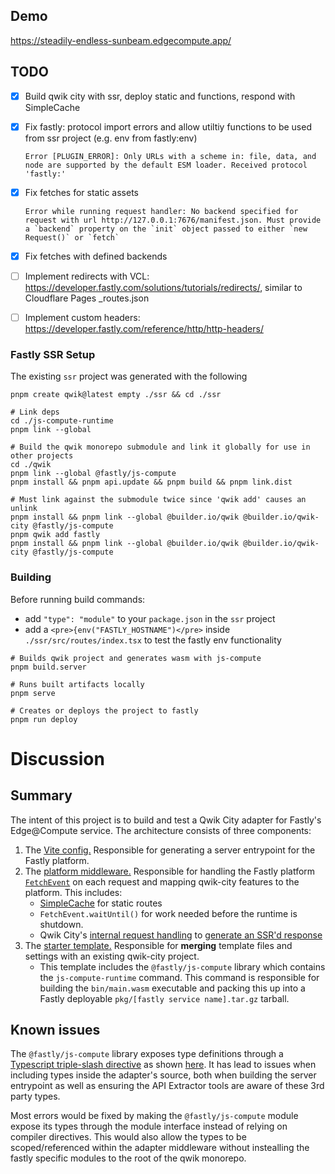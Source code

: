 ## Demo
https://steadily-endless-sunbeam.edgecompute.app/

## TODO
- [x] Build qwik city with ssr, deploy static and functions, respond with SimpleCache

- [x] Fix fastly: protocol import errors and allow utiltiy functions to be used from ssr project (e.g. env from fastly:env)
    ```
    Error [PLUGIN_ERROR]: Only URLs with a scheme in: file, data, and node are supported by the default ESM loader. Received protocol 'fastly:'
    ```

- [x] Fix fetches for static assets
    ```
    Error while running request handler: No backend specified for request with url http://127.0.0.1:7676/manifest.json. Must provide a `backend` property on the `init` object passed to either `new Request()` or `fetch`
    ```

- [x] Fix fetches with defined backends

- [ ] Implement redirects with VCL: https://developer.fastly.com/solutions/tutorials/redirects/, similar to Cloudflare Pages _routes.json

- [ ] Implement custom headers: https://developer.fastly.com/reference/http/http-headers/

### Fastly SSR Setup
The existing `ssr` project was generated with the following
```
pnpm create qwik@latest empty ./ssr && cd ./ssr

# Link deps
cd ./js-compute-runtime
pnpm link --global

# Build the qwik monorepo submodule and link it globally for use in other projects
cd ./qwik
pnpm link --global @fastly/js-compute
pnpm install && pnpm api.update && pnpm build && pnpm link.dist

# Must link against the submodule twice since 'qwik add' causes an unlink
pnpm install && pnpm link --global @builder.io/qwik @builder.io/qwik-city @fastly/js-compute
pnpm qwik add fastly
pnpm install && pnpm link --global @builder.io/qwik @builder.io/qwik-city @fastly/js-compute
```

### Building
Before running build commands:
- add `"type": "module"` to your `package.json` in the `ssr` project
- add a `<pre>{env("FASTLY_HOSTNAME")</pre>` inside `./ssr/src/routes/index.tsx` to test the fastly env functionality
```
# Builds qwik project and generates wasm with js-compute
pnpm build.server

# Runs built artifacts locally
pnpm serve

# Creates or deploys the project to fastly
pnpm run deploy
```

# Discussion

## Summary
The intent of this project is to build and test a Qwik City adapter for Fastly's Edge@Compute service. The architecture consists of three components:

1. The [Vite config.](https://github.com/kalebpace/qwik/blob/kpace/fastly-adapter/packages/qwik-city/adapters/fastly/vite/index.ts) Responsible for generating a server entrypoint for the Fastly platform.
2. The [platform middleware.](https://github.com/kalebpace/qwik/blob/kpace/fastly-adapter/packages//qwik-city/middleware/fastly/index.ts) Responsible for handling the Fastly platform [`FetchEvent`](https://js-compute-reference-docs.edgecompute.app/docs/globals/FetchEvent/) on each request and mapping qwik-city features to the platform. This includes:
    - [SimpleCache](https://js-compute-reference-docs.edgecompute.app/docs/fastly:cache/SimpleCache/) for static routes
    - `FetchEvent.waitUntil()` for work needed before the runtime is shutdown.
    - Qwik City's [internal request handling](https://qwik.builder.io/api/qwik-city-middleware-request-handler/#requesthandler) to [generate an SSR'd response](https://github.com/kalebpace/qwik/blob/kpace/fastly-adapter/packages/qwik-city/middleware/fastly/index.ts#L82)
3. The [starter template.](https://github.com/kalebpace/qwik/blob/kpace/fastly-adapter/starters/adapters/fastly/) Responsible for **merging** template files and settings with an existing qwik-city project.
    - This template includes the `@fastly/js-compute` library which contains the `js-compute-runtime` command. This command is responsible for building the `bin/main.wasm` executable and packing this up into a Fastly deployable `pkg/[fastly service name].tar.gz` tarball.


## Known issues
The `@fastly/js-compute` library exposes type definitions through a [Typescript triple-slash directive](https://www.typescriptlang.org/docs/handbook/triple-slash-directives.html) as shown [here](https://js-compute-reference-docs.edgecompute.app/docs/#trying-things-out). It has lead to issues when including types inside the adapter's source, both when building the server entrypoint as well as ensuring the API Extractor tools are aware of these 3rd party types. 

Most errors would be fixed by making the `@fastly/js-compute` module expose its types through the module interface instead of relying on compiler directives. This would also allow the types to be scoped/referenced within the adapter middleware without instealling the fastly specific modules to the root of the qwik monorepo.

<!-- The below are fixed and out of date, but kept for possible refernece later -->

<!-- ### Vite/Rollup Errors
After adding the adapter to an empty qwik city project, a likely next step is to include a call to one of the Fastly runtime APIs, like `env`. These **external** functions have their signatures imported like a normal module: `import { env } from 'fastly:env'`.

- When building with this format, the following error occurs.

    **Command:** `cd ./ssr && pnpm build.server`

    **Output:**
    ```
    error during build:
    Error [PLUGIN_ERROR]: Only URLs with a scheme in: file, data, and node are supported by the default ESM loader. Received protocol 'fastly:'
        at new NodeError (node:internal/errors:405:5)
        at throwIfUnsupportedURLScheme (node:internal/modules/esm/load:131:11)
        at defaultLoad (node:internal/modules/esm/load:82:3)
        at nextLoad (node:internal/modules/esm/loader:163:28)
        at ESMLoader.load (node:internal/modules/esm/loader:603:26)
        at ESMLoader.moduleProvider (node:internal/modules/esm/loader:457:22)
        at new ModuleJob (node:internal/modules/esm/module_job:64:26)
        at #createModuleJob (node:internal/modules/esm/loader:480:17)
        at ESMLoader.getModuleJob (node:internal/modules/esm/loader:434:34)
        at async ModuleWrap.<anonymous> (node:internal/modules/esm/module_job:79:21)
    ```

The workaround, to make use of the `env()` API and supress type errors, is to add a shim in the `./ssr/fastly.d.ts` for this function and remove the import. 

 - Though, this causes symbols to be missing during runtime. 

    **Command:** `cd ./ssr && pnpm serve`

    **Output:**
    ```
    2023-10-16T01:48:48.535292Z  INFO request{id=0}: handling request GET http://127.0.0.1:7676/
    Error: (new ReferenceError("env is not defined", "<stdin>", 3227))
    ```

The second part to this workaround is to skip the vite/rollup bundling and patch the [generated entrypoint](https://github.com/kalebpace/qwik/blob/kpace/fastly-adapter/packages/qwik-city/adapters/fastly/vite/index.ts#L64). This patch includes both the types directive as well as attaching `import { env } from 'fastly:env'` to `globalThis.env = env`.

This is not an ideal setup. Hopefully, once a fix for the vite/rollup protocol errors is found, adding the directive and globalThis patches will not be needed. 

### [API Extractor](https://api-extractor.com/) Errors

- Extending from or using `FetchEvent` causes the following.

    **Command:** `cd ./qwik && pnpm build`

    **Output:**
    ```
    ❌ Error: Internal Error: Unable to follow symbol for "FetchEvent"
    ```

An initial fix is to include a `fastly.d.ts` in the qwik monorepo's [root tsconfig](https://github.com/kalebpace/qwik/blob/kpace/fastly-adapter/tsconfig.json#L156).


 -->
